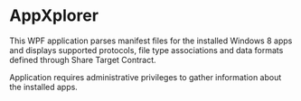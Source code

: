 AppXplorer
==========

This WPF application parses manifest files for the installed Windows 8 apps and displays supported protocols, file type associations and data formats defined through Share Target Contract. 

Application requires administrative privileges to gather information about the installed apps.